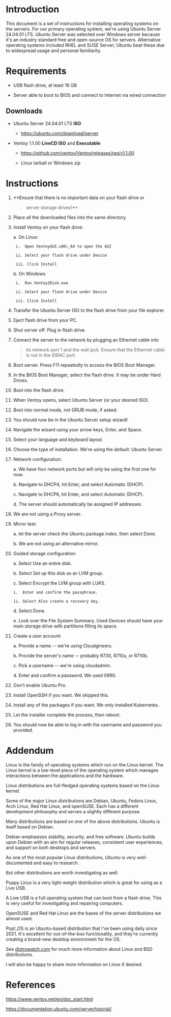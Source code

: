 Introduction
=============

This document is a set of instructions for installing operating systems
on the servers. For our primary operating system, we're using Ubuntu
Server 24.04.01 LTS. Ubuntu Server was selected over Windows server
because it's an industry standard free and open-source OS for servers.
Alternative operating systems included RHEL and SUSE Server; Ubuntu beat
these due to widespread usage and personal familiarity.

Requirements
=============

- USB flash drive, at least 16 GB

- Server able to boot to BIOS and connect to Internet via wired
    connection

Downloads
----------

- Ubuntu Server 24.04.01 LTS **ISO**

  - <https://ubuntu.com/download/server>

- Ventoy 1.1.00 **LiveCD ISO** and **Executable**

  - <https://github.com/ventoy/Ventoy/releases/tag/v1.1.00>

  - Linux tarball or Windows zip

Instructions
=============

1. **Ensure that there is no important data on your flash drive or
    > server storage drives!**

2. Place all the downloaded files into the same directory.

3. Install Ventoy on your flash drive:

    a.  On Linux:

        i.  Open VentoyGUI.x86\_64 to open the GUI

        ii. Select your flash drive under Device

        iii. Click Install

    b.  On Windows

        i.  Run Ventoy2Disk.exe

        ii. Select your flash drive under Device

        iii. Click Install

4. Transfer the Ubuntu Server ISO to the flash drive from your file
    explorer.

5. Eject flash drive from your PC.

6. Shut server off. Plug in flash drive.

7. Connect the server to the network by plugging an Ethernet cable into
    > its network port 1 and the wall jack. Ensure that the Ethernet
    > cable is not in the iDRAC port.

8. Boot server. Press F11 repeatedly to access the BIOS Boot Manager.

9. In the BIOS Boot Manager, select the flash drive. It may be under
    Hard Drives.

10. Boot into the flash drive.

11. When Ventoy opens, select Ubuntu Server (or your desired ISO).

12. Boot into normal mode, not GRUB mode, if asked.

13. You should now be in the Ubuntu Server setup wizard!

14. Navigate the wizard using your arrow keys, Enter, and Space.

15. Select your language and keyboard layout.

16. Choose the type of installation. We're using the default: Ubuntu
    Server.

17. Network configuration:

    a.  We have four network ports but will only be using the first one
        for now.

    b.  Navigate to DHCP4, hit Enter, and select Automatic (DHCP).

    c.  Navigate to DHCP6, hit Enter, and select Automatic (DHCP).

    d.  The server should automatically be assigned IP addresses.

18. We are not using a Proxy server.

19. Mirror test:

    a.  let the server check the Ubuntu package index, then select Done.

    b.  We are not using an alternative mirror.

20. Guided storage configuration:

    a.  Select Use an entire disk.

    b.  Select Set up this disk as an LVM group.

    c.  Select Encrypt the LVM group with LUKS.

        i.  Enter and confirm the passphrase.

        ii. Select Also create a recovery key.

    d.  Select Done.

    e.  Look over the File System Summary. Used Devices should have your
        main storage drive with partitions filling its space.

21. Create a user account:

    a.  Provide a name -- we\'re using Cloudgineers.

    b.  Provide the server's name -- probably R730, R710a, or R710b.

    c.  Pick a username -- we\'re using cloudadmin.

    d.  Enter and confirm a password. We used 0990.

22. Don't enable Ubuntu Pro.

23. Install OpenSSH if you want. We skipped this.

24. Install any of the packages if you want. We only installed
    Kubernetes.

25. Let the installer complete the process, then reboot.

26. You should now be able to log in with the username and password you
    provided.

Addendum
=========

Linux is the family of operating systems which run on the Linux kernel.
The Linux kernel is a low-level piece of the operating system which
manages interactions between the applications and the hardware.

Linux distributions are full-fledged operating systems based on the
Linux kernel.

Some of the major Linux distributions are Debian, Ubuntu, Fedora Linux,
Arch Linux, Red Hat Linux, and openSUSE. Each has a different
development philosophy and serves a slightly different purpose.

Many distributions are based on one of the above distributions. Ubuntu
is itself based on Debian.

Debian emphasizes stability, security, and free software. Ubuntu builds
upon Debian with an aim for regular releases, consistent user
experiences, and support on both desktops and servers.

As one of the most popular Linux distributions, Ubuntu is very
well-documented and easy to research.

But other distributions are worth investigating as well.

Puppy Linux is a very light-weight distribution which is great for using
as a Live USB.

A Live USB is a full operating system that can boot from a flash drive.
This is very useful for investigating and repairing computers.

OpenSUSE and Red Hat Linux are the bases of the server distributions we
almost used.

Pop!\_OS is an Ubuntu-based distribution that I've been using daily
since 2021. It's excellent for out-of-the-box functionality, and they're
currently creating a brand-new desktop environment for the OS.

See [distrowatch.com](https://distrowatch.com) for much more information
about Linux and BSD distributions.

I will also be happy to share more information on Linux if desired.

References
===========

<https://www.ventoy.net/en/doc_start.html>

<https://documentation.ubuntu.com/server/tutorial/>
